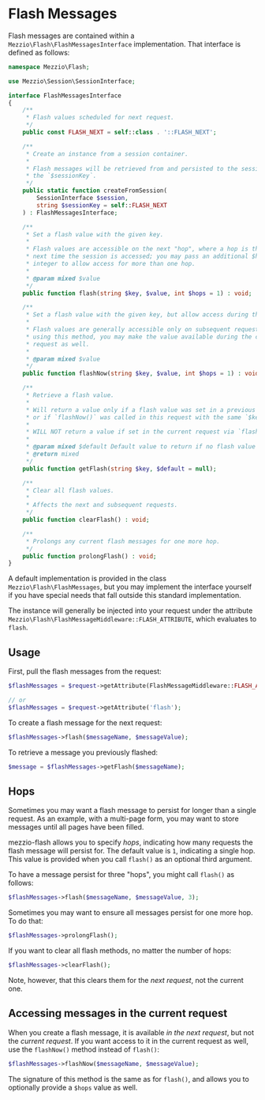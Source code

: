 # Flash Messages

Flash messages are contained within a `Mezzio\Flash\FlashMessagesInterface`
implementation. That interface is defined as follows:

```php
namespace Mezzio\Flash;

use Mezzio\Session\SessionInterface;

interface FlashMessagesInterface
{
    /**
     * Flash values scheduled for next request.
     */
    public const FLASH_NEXT = self::class . '::FLASH_NEXT';

    /**
     * Create an instance from a session container.
     *
     * Flash messages will be retrieved from and persisted to the session via
     * the `$sessionKey`.
     */
    public static function createFromSession(
        SessionInterface $session,
        string $sessionKey = self::FLASH_NEXT
    ) : FlashMessagesInterface;

    /**
     * Set a flash value with the given key.
     *
     * Flash values are accessible on the next "hop", where a hop is the
     * next time the session is accessed; you may pass an additional $hops
     * integer to allow access for more than one hop.
     *
     * @param mixed $value
     */
    public function flash(string $key, $value, int $hops = 1) : void;

    /**
     * Set a flash value with the given key, but allow access during this request.
     *
     * Flash values are generally accessible only on subsequent requests;
     * using this method, you may make the value available during the current
     * request as well.
     *
     * @param mixed $value
     */
    public function flashNow(string $key, $value, int $hops = 1) : void;

    /**
     * Retrieve a flash value.
     *
     * Will return a value only if a flash value was set in a previous request,
     * or if `flashNow()` was called in this request with the same `$key`.
     *
     * WILL NOT return a value if set in the current request via `flash()`.
     *
     * @param mixed $default Default value to return if no flash value exists.
     * @return mixed
     */
    public function getFlash(string $key, $default = null);

    /**
     * Clear all flash values.
     *
     * Affects the next and subsequent requests.
     */
    public function clearFlash() : void;

    /**
     * Prolongs any current flash messages for one more hop.
     */
    public function prolongFlash() : void;
}
```

A default implementation is provided in the class
`Mezzio\Flash\FlashMessages`, but you may implement the interface
yourself if you have special needs that fall outside this standard
implementation.

The instance will generally be injected into your request under the attribute
`Mezzio\Flash\FlashMessageMiddleware::FLASH_ATTRIBUTE`, which evaluates
to `flash`.

## Usage

First, pull the flash messages from the request:

```php
$flashMessages = $request->getAttribute(FlashMessageMiddleware::FLASH_ATTRIBUTE);

// or
$flashMessages = $request->getAttribute('flash');
```

To create a flash message for the next request:

```php
$flashMessages->flash($messageName, $messageValue);
```

To retrieve a message you previously flashed:

```php
$message = $flashMessages->getFlash($messageName);
```

## Hops

Sometimes you may want a flash message to persist for longer than a single
request. As an example, with a multi-page form, you may want to store messages
until all pages have been filled.

mezzio-flash allows you to specify _hops_, indicating how many requests
the flash message will persist for. The default value is `1`, indicating a
single hop. This value is provided when you call `flash()` as an optional third
argument.

To have a message persist for three "hops", you might call `flash()` as follows:

```php
$flashMessages->flash($messageName, $messageValue, 3);
```

Sometimes you may want to ensure all messages persist for one more hop. To do
that:

```php
$flashMessages->prolongFlash();
```

If you want to clear all flash methods, no matter the number of hops:

```php
$flashMessages->clearFlash();
```

Note, however, that this clears them for the _next request_, not the current
one.

## Accessing messages in the current request

When you create a flash message, it is available _in the next request_, but not
the _current request_. If you want access to it in the current request as well,
use the `flashNow()` method instead of `flash()`:

```php
$flashMessages->flashNow($messageName, $messageValue);
```

The signature of this method is the same as for `flash()`, and allows you to
optionally provide a `$hops` value as well.
